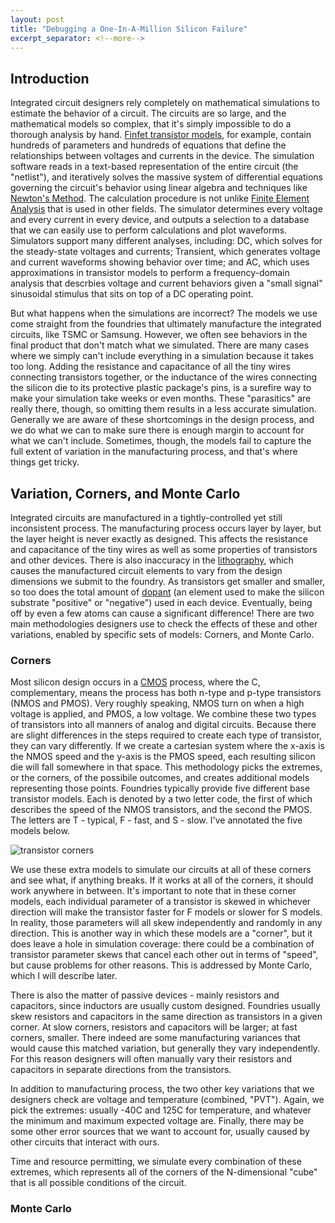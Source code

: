 ```yaml
---
layout: post
title: "Debugging a One-In-A-Million Silicon Failure"
excerpt_separator: <!--more-->
---
```


## Introduction
Integrated circuit designers rely completely on mathematical simulations to estimate the behavior of a circuit. The circuits are so large, and the mathematical models so complex, that it's simply impossible to do a thorough analysis by hand. [Finfet transistor models](http://bsim.berkeley.edu/models/bsimcmg/), for example, contain hundreds of parameters and hundreds of equations that define the relationships between voltages and currents in the device. The simulation software reads in a text-based representation of the entire circuit (the "netlist"), and iteratively solves the massive system of differential equations governing the circuit's behavior using linear algebra and techniques like [Newton's Method](https://en.wikipedia.org/wiki/Newton%27s_method). The calculation procedure is not unlike [Finite Element Analysis](https://en.wikipedia.org/wiki/Finite_element_method) that is used in other fields. The simulator determines every voltage and every current in every device, and outputs a selection to a database that we can easily use to perform calculations and plot waveforms. Simulators support many different analyses, including: DC, which solves for the steady-state voltages and currents; Transient, which generates voltage and current waveforms showing behavior over time; and AC, which uses approximations in transistor models to perform a frequency-domain analysis that descrbies voltage and current behaviors given a "small signal" sinusoidal stimulus that sits on top of a DC operating point.

But what happens when the simulations are incorrect? The models we use come straight from the foundries that ultimately manufacture the integrated circuits, like TSMC or Samsung. However, we often see behaviors in the final product that don't match what we simulated. There are many cases where we simply can't include everything in a simulation because it takes too long. Adding the resistance and capacitance of all the tiny wires connecting transistors together, or the inductance of the wires connecting the silicon die to its protective plastic package's pins, is a surefire way to make your simulation take weeks or even months. These "parasitics" are really there, though, so omitting them results in a less accurate simulation. Generally we are aware of these shortcomings in the design process, and we do what we can to make sure there is enough margin to account for what we can't include. Sometimes, though, the models fail to capture the full extent of variation in the manufacturing process, and that's where things get tricky.

## Variation, Corners, and Monte Carlo
Integrated circuits are manufactured in a tightly-controlled yet still inconsistent process. The manufacturing process occurs layer by layer, but the layer height is never exactly as designed. This affects the resistance and capacitance of the tiny wires as well as some properties of transistors and other devices. There is also inaccuracy in the [lithography](https://en.wikipedia.org/wiki/Photolithography), which causes the manufactured circuit elements to vary from the design dimensions we submit to the foundry. As transistors get smaller and smaller, so too does the total amount of [dopant](https://en.wikipedia.org/wiki/Doping_(semiconductor)) (an element used to make the silicon substrate "positive" or "negative") used in each device. Eventually, being off by even a few atoms can cause a significant difference! There are two main methodologies designers use to check the effects of these and other variations, enabled by specific sets of models: Corners, and Monte Carlo.

### Corners
Most silicon design occurs in a [CMOS](https://en.wikipedia.org/wiki/CMOS) process, where the C, complementary, means the process has both n-type and p-type transistors (NMOS and PMOS). Very roughly speaking, NMOS turn on when a high voltage is applied, and PMOS, a low voltage. We combine these two types of transistors into all manners of analog and digital circuits. Because there are slight differences in the steps required to create each type of transistor, they can vary differently. If we create a cartesian system where the x-axis is the NMOS speed and the y-axis is the PMOS speed, each resulting silicon die will fall somewhere in that space. This methodology picks the extremes, or the corners, of the possibile outcomes, and creates additional models representing those points. Foundries typically provide five different base transistor models. Each is denoted by a two letter code, the first of which describes the speed of the NMOS transistors, and the second the PMOS. The letters are T - typical, F - fast, and S - slow. I've annotated the five models below.

![transistor corners](/images/003/corners.png)

We use these extra models to simulate our circuits at all of these corners and see what, if anything breaks. If it works at all of the corners, it should work anywhere in between. It's important to note that in these corner models, each individual parameter of a transistor is skewed in whichever direction will make the transistor faster for F models or slower for S models. In reality, those parameters will all skew independently and randomly in any direction. This is another way in which these models are a "corner", but it does leave a hole in simulation coverage: there could be a combination of transistor parameter skews that cancel each other out in terms of "speed", but cause problems for other reasons. This is addressed by Monte Carlo, which I will describe later.

There is also the matter of passive devices - mainly resistors and capacitors, since inductors are usually custom designed. Foundries usually skew resistors and capacitors in the same direction as transistors in a given corner. At slow corners, resistors and capacitors will be larger; at fast corners, smaller. There indeed are some manufacturing variances that would cause this matched variation, but generally they vary independently. For this reason designers will often manually vary their resistors and capacitors in separate directions from the transistors.

In addition to manufacturing process, the two other key variations that we designers check are voltage and temperature (combined, "PVT"). Again, we pick the extremes: usually -40C and 125C for temperature, and whatever the minimum and maximum expected voltage are. Finally, there may be some other error sources that we want to account for, usually caused by other circuits that interact with ours.

Time and resource permitting, we simulate every combination of these extremes, which represents all of the corners of the N-dimensional "cube" that is all possible conditions of the circuit.

### Monte Carlo
